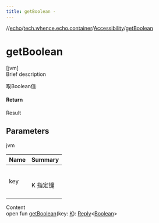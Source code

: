 ```yaml
---
title: getBoolean -
---
```

//[echo](../../index.md)/[tech.whence.echo.container](../index.md)/[Accessibility](index.md)/[getBoolean](get-boolean.md)



# getBoolean  
[jvm]  
Brief description  


取Boolean值



#### Return  


Result<Boolean>



## Parameters  
  
jvm  
  
|  Name|  Summary| 
|---|---|
| key| <br><br>K 指定键<br><br>
  
  
Content  
open fun [getBoolean](get-boolean.md)(key: [K](index.md)): [Reply](../-reply/index.md)<[Boolean](https://kotlinlang.org/api/latest/jvm/stdlib/kotlin/-boolean/index.html)>  



